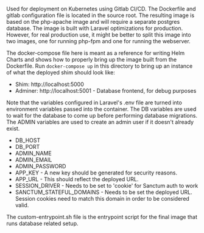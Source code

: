Used for deployment on Kubernetes using Gitlab CI/CD. The Dockerfile and gitlab
configuration file is located in the source root. The resulting image is based
on the php-apache image and will require a separate postgres database. The
image is built with Laravel optimizations for production. However, for real
production use, it might be better to split this image into two images, one for
running php-fpm and one for running the webserver.

The docker-compose file here is meant as a reference for writing Helm Charts
and shows how to properly bring up the image built from the Dockerfile. Run
`docker-compose up` in this directory to bring up an instance of what the
deployed shim should look like:
* Shim: http://localhost:5000
* Adminer: http://localhost:5001 - Database frontend, for debug purposes

Note that the variables configured in Laravel's .env file are turned into environment variables passed into the container. The DB variables are used to wait for the database to come up before performing database migrations. The ADMIN variables are used to create an admin user if it doesn't already exist.
* DB_HOST
* DB_PORT
* ADMIN_NAME
* ADMIN_EMAIL
* ADMIN_PASSWORD
* APP_KEY - A new key should be generated for security reasons.
* APP_URL - This should reflect the deployed URL.
* SESSION_DRIVER - Needs to be set to 'cookie' for Sanctum auth to work
* SANCTUM_STATEFUL_DOMAINS - Needs to be set the deployed URL. Session cookies need to match this domain in order to be considered valid.

The custom-entrypoint.sh file is the entrypoint script for the final image that
runs database related setup.
